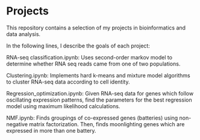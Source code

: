 # Projects

This repository contains a selection of my projects in bioinformatics and data analysis.

In the following lines, I describe the goals of each project:

RNA-seq classification.ipynb: Uses second-order markov model to determine whether RNA seq reads came from one of two populations.

Clustering.ipynb: Implements hard k-means and mixture model algorithms to cluster RNA-seq data according to cell identity. 
      
Regression_optimization.ipynb: Given RNA-seq data for genes which follow oscillating expression patterns, find the parameters for the best regression model using maximum likelihood calculations.

NMF.ipynb: Finds groupings of co-expressed genes (batteries) using non-negative matrix factorization. Then, finds moonlighting genes which are expressed in more than one battery.
